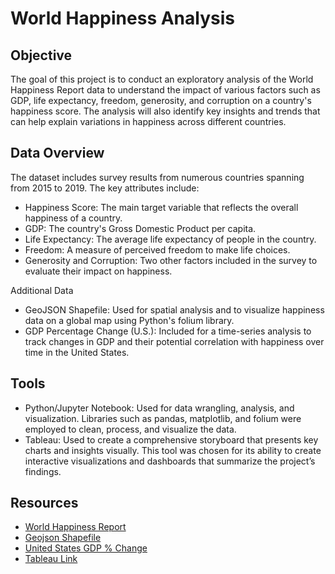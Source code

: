 # World Happiness Analysis

## Objective
The goal of this project is to conduct an exploratory analysis of the World Happiness Report data to understand the impact of various factors such as GDP, life expectancy, freedom, generosity, and corruption on a country's happiness score. The analysis will also identify key insights and trends that can help explain variations in happiness across different countries.

## Data Overview
The dataset includes survey results from numerous countries spanning from 2015 to 2019. The key attributes include:

- Happiness Score: The main target variable that reflects the overall happiness of a country.
- GDP: The country's Gross Domestic Product per capita.
- Life Expectancy: The average life expectancy of people in the country.
- Freedom: A measure of perceived freedom to make life choices.
- Generosity and Corruption: Two other factors included in the survey to evaluate their impact on happiness.
  
Additional Data
- GeoJSON Shapefile: Used for spatial analysis and to visualize happiness data on a global map using Python's folium library.
- GDP Percentage Change (U.S.): Included for a time-series analysis to track changes in GDP and their potential correlation with happiness over time in the United States.

## Tools
- Python/Jupyter Notebook: Used for data wrangling, analysis, and visualization. Libraries such as pandas, matplotlib, and folium were employed to clean, process, and visualize the data.
- Tableau: Used to create a comprehensive storyboard that presents key charts and insights visually. This tool was chosen for its ability to create interactive visualizations and dashboards that summarize the project’s findings.

## Resources
- [World Happiness Report](https://www.kaggle.com/datasets/unsdsn/world-happiness)
- [Geojson Shapefile](https://geojson-maps.ash.ms/)
- [United States GDP % Change](https://data.nasdaq.com/data/ODA/USA_NGDP_RPCH-united-states-gdp-at-constant-prices-change)
- [Tableau Link](https://public.tableau.com/app/profile/thang.tran4072/viz/WorldHappinessAnalysis_16681405688350/Presentation?publish=yes)
